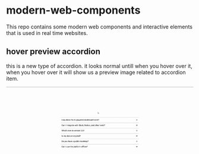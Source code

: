 # modern-web-components
This repo contains some modern web components and interactive elements that is used in real time websites.


## hover preview accordion
this is a new type of accordion. it looks normal untill when you hover over it, when you hover over it will show us a preview image related to accordion item.

![hover-preview-accordion](hover-preview-accordion\public\hover-preview-accordion-preview-.gif)